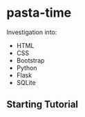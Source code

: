 # pasta-time
Investigation into:
- HTML
- CSS
- Bootstrap
- Python
- Flask
- SQLite

## Starting Tutorial 

